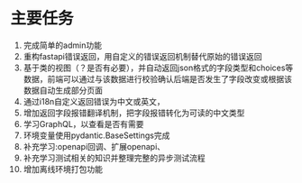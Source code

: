 # 主要任务

1. 完成简单的admin功能
2. 重构fastapi错误返回，用自定义的错误返回机制替代原始的错误返回
3. 基于类的视图（？是否有必要），并自动返回json格式的字段类型和choices等数据，前端可以通过与该数据进行校验确认后端是否发生了字段改变或根据该数据自动生成部分页面
4. 通过i18n自定义返回错误为中文或英文，
5. 增加返回字段报错翻译机制，把字段报错转化为可读的中文类型
6. 学习GraphQL，以查看是否有需要
7. 环境变量使用pydantic.BaseSettings完成
8. 补充学习:openapi回调、扩展openapi、
9. 补充学习测试相关的知识并整理完整的异步测试流程
10. 增加离线环境打包功能